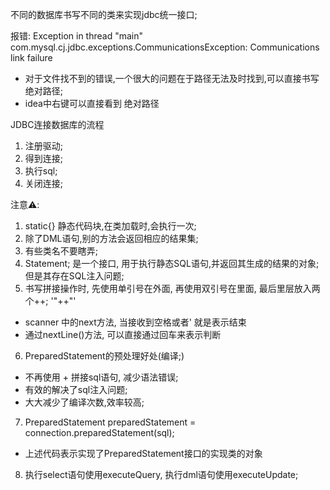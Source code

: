 不同的数据库书写不同的类来实现jdbc统一接口; 

报错: Exception in thread "main" com.mysql.cj.jdbc.exceptions.CommunicationsException: Communications link failure
- 对于文件找不到的错误,一个很大的问题在于路径无法及时找到,可以直接书写 绝对路径; 
- idea中右键可以直接看到 绝对路径

JDBC连接数据库的流程
1. 注册驱动; 
2. 得到连接; 
3. 执行sql;
4. 关闭连接; 

注意⚠️: 
1. static{} 静态代码块,在类加载时,会执行一次;
2. 除了DML语句,别的方法会返回相应的结果集; 
3. 有些类名不要瞎弄;
4. Statement; 是一个接口, 用于执行静态SQL语句,并返回其生成的结果的对象;但是其存在SQL注入问题;
5. 书写拼接操作时, 先使用单引号在外面, 再使用双引号在里面, 最后里层放入两个++; '"++"'
- scanner 中的next方法, 当接收到空格或者' 就是表示结束
- 通过nextLine()方法, 可以直接通过回车来表示判断
6. PreparedStatement的预处理好处(编译;)
- 不再使用 + 拼接sql语句, 减少语法错误; 
- 有效的解决了sql注入问题; 
- 大大减少了编译次数,效率较高; 
7. PreparedStatement preparedStatement = connection.preparedStatement(sql);
- 上述代码表示实现了PreparedStatement接口的实现类的对象 
8. 执行select语句使用executeQuery, 执行dml语句使用executeUpdate; 


